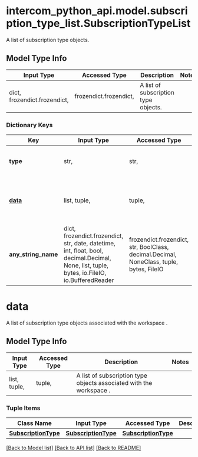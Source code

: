 # intercom_python_api.model.subscription_type_list.SubscriptionTypeList

A list of subscription type objects.

## Model Type Info
Input Type | Accessed Type | Description | Notes
------------ | ------------- | ------------- | -------------
dict, frozendict.frozendict,  | frozendict.frozendict,  | A list of subscription type objects. | 

### Dictionary Keys
Key | Input Type | Accessed Type | Description | Notes
------------ | ------------- | ------------- | ------------- | -------------
**type** | str,  | str,  | The type of the object | [optional] must be one of ["list", ] 
**[data](#data)** | list, tuple,  | tuple,  | A list of subscription type objects associated with the workspace . | [optional] 
**any_string_name** | dict, frozendict.frozendict, str, date, datetime, int, float, bool, decimal.Decimal, None, list, tuple, bytes, io.FileIO, io.BufferedReader | frozendict.frozendict, str, BoolClass, decimal.Decimal, NoneClass, tuple, bytes, FileIO | any string name can be used but the value must be the correct type | [optional]

# data

A list of subscription type objects associated with the workspace .

## Model Type Info
Input Type | Accessed Type | Description | Notes
------------ | ------------- | ------------- | -------------
list, tuple,  | tuple,  | A list of subscription type objects associated with the workspace . | 

### Tuple Items
Class Name | Input Type | Accessed Type | Description | Notes
------------- | ------------- | ------------- | ------------- | -------------
[**SubscriptionType**](SubscriptionType.md) | [**SubscriptionType**](SubscriptionType.md) | [**SubscriptionType**](SubscriptionType.md) |  | 

[[Back to Model list]](../../README.md#documentation-for-models) [[Back to API list]](../../README.md#documentation-for-api-endpoints) [[Back to README]](../../README.md)


